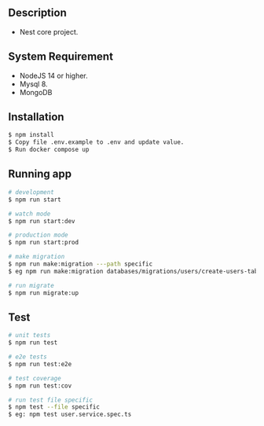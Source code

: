 ## Description
- Nest core project.
## System Requirement
- NodeJS 14 or higher.
- Mysql 8.
- MongoDB

## Installation
```bash
$ npm install
$ Copy file .env.example to .env and update value.
$ Run docker compose up
```

## Running app
```bash
# development
$ npm run start

# watch mode
$ npm run start:dev

# production mode
$ npm run start:prod

# make migration
$ npm run make:migration ---path specific
$ eg npm run make:migration databases/migrations/users/create-users-table

# run migrate
$ npm run migrate:up
```

## Test
```bash
# unit tests
$ npm run test

# e2e tests
$ npm run test:e2e

# test coverage
$ npm run test:cov

# run test file specific
$ npm test --file specific
$ eg: npm test user.service.spec.ts
```